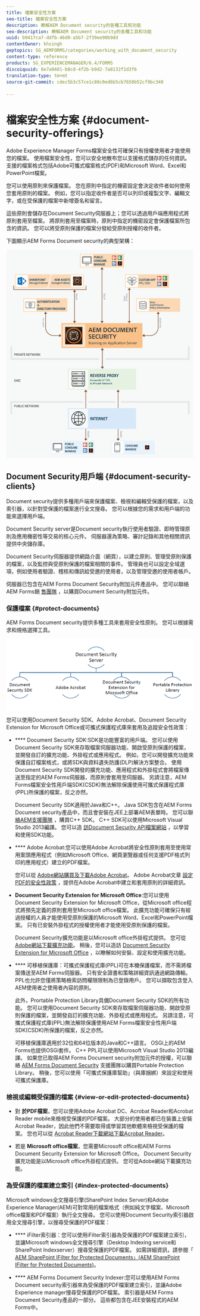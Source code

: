 ```yaml
---
title: 檔案安全性方案
seo-title: 檔案安全性方案
description: 瞭解AEM Document security的各種工具和功能
seo-description: 瞭解AEM Document security的各種工具和功能
uuid: b9417ca7-ddfb-46d0-a5b7-2f39ee90b9dd
contentOwner: khsingh
geptopics: SG_AEMFORMS/categories/working_with_document_security
content-type: reference
products: SG_EXPERIENCEMANAGER/6.4/FORMS
discoiquuid: 8e7a8481-b8cd-4f2b-b9d2-7a8132f1d3f6
translation-type: tm+mt
source-git-commit: cdec5b3c57ce1c80c0ed6b5cb7650b52cf9bc340

---
```



# 檔案安全性方案 {#document-security-offerings}

Adobe Experience Manager Forms檔案安全性可確保只有授權使用者才能使用您的檔案。 使用檔案安全性，您可以安全地散布您以支援格式儲存的任何資訊。 支援的檔案格式包括Adobe可攜式檔案格式(PDF)和Microsoft Word、Excel和PowerPoint檔案。

您可以使用原則來保護檔案。 您在原則中指定的機密設定會決定收件者如何使用您套用原則的檔案。 例如，您可以指定收件者是否可以列印或複製文字、編輯文字，或在受保護的檔案中新增簽名和留言。

這些原則會儲存在Document Security伺服器上；您可以透過用戶端應用程式將原則套用至檔案。 將原則套用至檔案時，原則中指定的機密設定會保護檔案所包含的資訊。 您可以將受原則保護的檔案分發給受原則授權的收件者。

下圖顯示AEM Forms Document security的典型架構：

![檔案安全性——建議的架構](do-not-localize/document_security_architecture.png)

## Document Security用戶端 {#document-security-clients}

Document security提供多種用戶端來保護檔案、檢視和編輯受保護的檔案，以及索引器，以針對受保護的檔案進行全文搜尋。 您可以根據您的需求和用戶端的功能來選擇用戶端。

Document Security server是Document security執行使用者驗證、即時管理原則及應用機密性等交易的核心元件。 伺服器還為策略、審計記錄和其他相關資訊提供中央儲存庫。

Document Security伺服器提供網路介面（網頁），以建立原則、管理受原則保護的檔案，以及監控與受原則保護的檔案相關的事件。 管理員也可以設定全域選項，例如使用者驗證、稽核和傳訊給受邀的使用者，以及管理受邀的使用者帳戶。

伺服器已包含在AEM Forms Document Security附加元件產品中。 您可以聯絡AEM Forms銷 [售團隊](https://www.adobe.com/products/request-consultation/marketing-cloud.html?s_osc=70114000002JNwKAAW&s_iid=70114000002JHs3AAG) ，以購買Document Security附加元件。

### 保護檔案 {#protect-documents}

AEM Forms Document security提供多種工具來套用安全性原則。 您可以根據需求和規格選擇工具。

![檔案安全性產品](assets/document-security-offerings.png)

您可以使用Document Security SDK、Adobe Acrobat、Document Security Extension for Microsoft Office或可攜式保護程式庫來套用及追蹤安全性政策：

* **** Document Security SDK:SDK是功能豐富的用戶端。 您可以使用Document Security SDK來存取檔案伺服器功能、開啟受原則保護的檔案，並開發自訂的擴充功能、外掛程式或應用程式。 例如，您可以開發擴充功能來保護自訂檔案格式，或將SDK與資料遺失防護(DLP)解決方案整合。 使用Document Security SDK開發的擴充功能、應用程式和外掛程式會將檔案傳送至指定的AEM Forms伺服器，而原則會套用至伺服器。 另請注意，AEM Forms檔案安全性用戶端SDK(CSDK)無法解除保護使用可攜式保護程式庫(PPL)所保護的檔案，反之亦然。

   Document Security SDK適用於Java和C++。 Java SDK包含在AEM Forms Document security產品中，而且會安裝在JEE上部署AEM表單時。 您可以聯 [絡AEM支援團隊](https://helpx.adobe.com/marketing-cloud/contact-support.html) ，購買C++ SDK。 C++ SDK可以使用Microsoft Visual Studio 2013編譯。 您可以造 [訪Document Security API檔案網站](https://help.adobe.com/en_US/livecycle/11.0/Services/WS92d06802c76abadb76c48dfe12dbeb3e281-7ff0.2.html) ，以學習和使用SDK功能。

* **** Adobe Acrobat:您可以使用Adobe Acrobat將安全性原則套用至使用常用案頭應用程式（例如Microsoft Office、網頁瀏覽器或任何支援PDF格式列印的應用程式）建立的PDF檔案。

   您可以從 [Adobe網站購買及下載Adobe Acrobat](https://acrobat.adobe.com/us/en/free-trial-download.html)。 Adobe Acrobat文章 [設定PDF的安全性政策](https://helpx.adobe.com/acrobat/using/setting-security-policies-pdfs.html) ，提供在Adobe Acrobat中建立和套用原則的詳細資訊。

* **Document Security Extension for Microsoft Office**:您可以使用Document Security Extension for Microsoft Office，從Microsoft office程式將預先定義的原則套用至Microsoft office檔案。 此擴充功能可確保只有經過授權的人員才能使用受原則保護的Microsoft Word、Excel和PowerPoint檔案。 只有已安裝外掛程式的授權使用者才能使用受原則保護的檔案。

   Document Security擴充功能是以Microsoft office外掛程式提供。 您可從 [Adobe網站下載擴充功能](https://www.adobe.com/in/products/livecycle/rightsmanagement/extension/downloads.html)。 稍後，您可以造訪 [Document Security Extension for Microsoft Office](https://helpx.adobe.com/aem-forms/aem-document-security/aem-document-security-extension-help.html) ，以瞭解如何安裝、設定和使用擴充功能。

* **** 可移植保護庫：可攜式保護程式庫(PPL)可在本機保護檔案，而不需將檔案傳送至AEM Forms伺服器。 只有安全證書和策略詳細資訊通過網路傳輸。 PPL也允許您僅將策略檢索訪問權限限制為已登錄用戶。 您可以擷取包含登入AEM使用者之使用者內容的原則。

   此外，Prortable Protection Library具備Document Security SDK的所有功能。 您可以使用Document Security SDK來存取檔案伺服器功能、開啟受原則保護的檔案，並開發自訂的擴充功能、外掛程式或應用程式。 另請注意，可攜式保護程式庫(PPL)無法解除保護使用AEM Forms檔案安全性用戶端SDK(CSDK)所保護的檔案，反之亦然。

   可移植保護庫適用於32位和64位版本的Java和C++語言。 OSGi上的AEM Forms也提供OSGi套件。 C++ PPL可以使用Microsoft Visual Studio 2013編譯。 如果您已取得AEM Forms Document security附加元件的授權，可以聯絡 [AEM Forms Document Security](https://helpx.adobe.com/marketing-cloud/contact-support.html) 支援團隊以購買Portable Protection Library。 稍後，您可以使用「可攜式保護庫幫助」（與庫捆綁）來設定和使用可攜式保護庫。

### 檢視或編輯受保護的檔案 {#view-or-edit-protected-documents}

* 對 **於PDF檔案**，您可以使用Adobe Acrobat DC、Acrobat Reader和Acrobat Reader mobile來檢視受保護的PDF檔案。 大部分的使用者都已在裝置上安裝Acrobat Reader，因此他們不需要取得或學習其他軟體來檢視受保護的檔案。 您也可以從 [Acrobat Reader下載網站下載Acrobat Reader](https://get.adobe.com/reader/)。

* 若是 **Microsoft office檔案**，您需要Microsoft office和AEM Forms Document Security Extension for Microsoft Office。 Document Security擴充功能是以Microsoft office外掛程式提供。 您可從Adobe網站下載擴充功能。

### 為受保護的檔案建立索引 {#index-protected-documents}

Microsoft windows全文搜尋引擎(SharePoint Index Server)和Adobe Experience Manager(AEM)可對常用的檔案格式（例如純文字檔案、Microsoft office檔案和PDF檔案）執行全文搜尋。 您可以使用Document Security索引器啟用全文搜尋引擎，以搜尋受保護的PDF檔案：

* **** iFilter索引器：您可以使用iFilter索引器為受保護的PDF檔案建立索引，並讓Microsoft windows全文搜尋引擎（Desktop Indexing service和SharePoint Indexserver）搜尋受保護的PDF檔案。 如需詳細資訊，請參閱「 [AEM SharePoint IFilter for Protected Documents」(AEM SharePoint IFilter for Protected Documents)](assets/sharepoint-ifilter-doc-security.pdf)。

* **** AEM Forms Document Security Indexer:您可以使用AEM Forms Document security索引器來為受保護的PDF檔案建立索引，並讓Adobe Experience manager搜尋受保護的PDF檔案。 索引器是AEM Forms Document Security產品的一部分。 這些都包含在JEE安裝程式的AEM Forms中。

